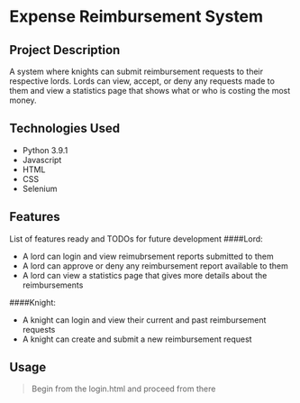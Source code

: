 # Expense Reimbursement System

## Project Description

A system where knights can submit reimbursement requests to their respective lords. Lords can view, accept, or deny any requests made to them and view a statistics page
that shows what or who is costing the most money.

## Technologies Used

* Python 3.9.1
* Javascript
* HTML
* CSS
* Selenium

## Features

List of features ready and TODOs for future development
####Lord:

* A lord can login and view reimubrsement reports submitted to them
* A lord can approve or deny any reimbursement report available to them
* A lord can view a statistics page that gives more details about the reimbursements

####Knight:
* A knight can login and view their current and past reimbursement requests
* A knight can create and submit a new reimbursement request


## Usage

> Begin from the login.html and proceed from there
